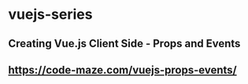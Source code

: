 # vuejs-series 


## Creating Vue.js Client Side - Props and Events
## https://code-maze.com/vuejs-props-events/